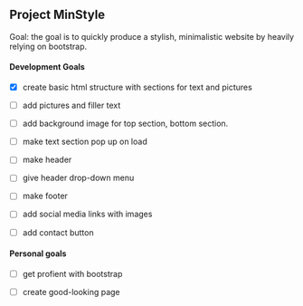 ## Project MinStyle

Goal: the goal is to quickly produce a stylish, minimalistic website by heavily relying on bootstrap. 


#### Development Goals
* [x] create basic html structure with sections for text and pictures
* [ ] add pictures and filler text
* [ ] add background image for top section, bottom section.
* [ ] make text section pop up on load
* [ ] make header
* [ ] give header drop-down menu
* [ ] make footer
* [ ] add social media links with images
* [ ] add contact button






#### Personal goals
* [ ] get profient with bootstrap
* [ ] create good-looking page

